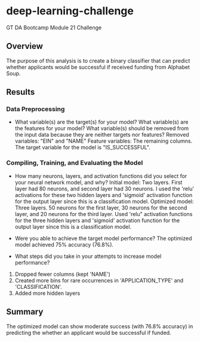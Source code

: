# deep-learning-challenge
GT DA Bootcamp Module 21 Challenge

## Overview
The purpose of this analysis is to create a binary classifier that can predict whether applicants would be successful if received funding from Alphabet Soup.

## Results
### Data Preprocessing
* What variable(s) are the target(s) for your model? What variable(s) are the features for your model? What variable(s) should be removed from the input data because they are neither targets nor features?
Removed variables: "EIN" and "NAME" 
Feature variables: The remaining columns.
The target variable for the model is "IS_SUCCESSFUL".

### Compiling, Training, and Evaluating the Model

* How many neurons, layers, and activation functions did you select for your neural network model, and why?
Initial model: Two layers. First layer had 80 neurons, and second layer had 30 neurons. I used the 'relu' activations for these two hidden layers and 'sigmoid' activation function for the output layer since this is a classification model.
Optimized model: Three layers. 50 neurons for the first layer, 30 neurons for the second layer, and 20 neurons for the third layer. Used 'relu" activation functions for the three hidden layers and 'sigmoid' activation function for the output layer since this is a classification model.

* Were you able to achieve the target model performance?
The optimized model achieved 75% accuracy (76.8%).

* What steps did you take in your attempts to increase model performance?
1) Dropped fewer columns (kept 'NAME')
2) Created more bins for rare occurrences in 'APPLICATION_TYPE' and 'CLASSIFICATION'.
3) Added more hidden layers


## Summary
The optimized model can show moderate success (with 76.8% accuracy) in predicting the whether an applicant would be successful if funded.

